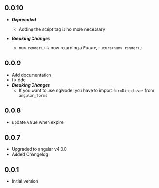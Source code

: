 ## 0.0.10

- ***Deprecated*** 
    + Adding the script tag is no more necessary

- ***Breaking Changes***
    + `num render()` is now returning a Future, `Future<num> render()`

## 0.0.9
- Add documentation
- fix ddc
- ***Breaking Changes***
    + If you want to use ngModel you have to import `formDirectives` from `angular_forms`

## 0.0.8

- update value when expire

## 0.0.7

- Upgraded to angular v4.0.0
- Added Changelog

## 0.0.1

- Initial version